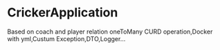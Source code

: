 # CrickerApplication
Based on coach and player relation oneToMany CURD operation,Docker with yml,Custum Exception,DTO,Logger... 
